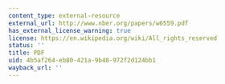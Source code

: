 ```yaml
---
content_type: external-resource
external_url: http://www.nber.org/papers/w6559.pdf
has_external_license_warning: true
license: https://en.wikipedia.org/wiki/All_rights_reserved
status: ''
title: PDF
uid: 4b5af264-eb80-421a-9b48-972f2d124bb1
wayback_url: ''
---
```

